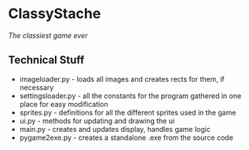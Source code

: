 ClassyStache
============
_The classiest game ever_

Technical Stuff
---------------
* imageloader.py - loads all images and creates rects for them, if necessary
* settingsloader.py - all the constants for the program gathered in one place for easy modification
* sprites.py - definitions for all the different sprites used in the game
* ui.py - methods for updating and drawing the ui
* main.py - creates and updates display, handles game logic
* pygame2exe.py - creates a standalone .exe from the source code


